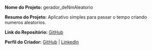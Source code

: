**Nome do Projeto:** gerador_deNmAleatorio

**Resumo do Projeto:** Aplicativo simples para passar o tempo criando numeros aleatorios.

**Link do Repositório:** [GitHub](https://github.com/JFranciellie/gerador_deNmAleatorio.git)

**Perfil do Criador:** [GitHub](https://github.com/JFranciellie) | [LinkedIn](https://www.linkedin.com/in/julia-franciellie-tavares-da-silva-01a337213/)